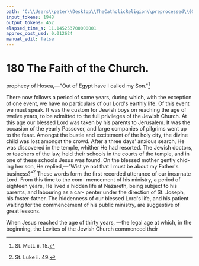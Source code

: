 ```yaml
---
path: "C:\\Users\\peter\\Desktop\\TheCatholicReligion\\preprocessed\\00199.jpg"
input_tokens: 1948
output_tokens: 452
elapsed_time_s: 11.145253700000001
approx_cost_usd: 0.012624
manual_edit: false
---
```

# 180 The Faith of the Church.

prophecy of Hosea,—"Out of Egypt have I
called my Son."[^1]

There now follows a period of some years,
during which, with the exception of one event,
we have no particulars of our Lord's earthly
life. Of this event we must speak. It was the
custom for Jewish boys on reaching the age of
twelve years, to be admitted to the full privileges
of the Jewish Church. At this age our blessed
Lord was taken by his parents to Jerusalem.
It was the occasion of the yearly Passover, and
large companies of pilgrims went up to the
feast. Amongst the bustle and excitement of
the holy city, the divine child was lost amongst
the crowd. After a three days' anxious search,
He was discovered in the temple, whither He
had resorted. The Jewish doctors, or teachers
of the law, held their schools in the courts of
the temple, and in one of these schools Jesus
was found. On the blessed mother gently chid-
ing her son, He replied,—"Wist ye not that I
must be about my Father's business?"[^2] These
words form the first recorded utterance of our
incarnate Lord. From this time to the com-
mencement of his ministry, a period of eighteen
years, He lived a hidden life at Nazareth, being
subject to his parents, and labouring as a car-
penter under the direction of St. Joseph, his
foster-father. The hiddenness of our blessed
Lord's life, and his patient waiting for the
commencement of his public ministry, are
suggestive of great lessons.

When Jesus reached the age of thirty years,
—the legal age at which, in the beginning, the
Levites of the Jewish Church commenced their

[^1]: St. Matt. ii. 15.
[^2]: St. Luke ii. 49.